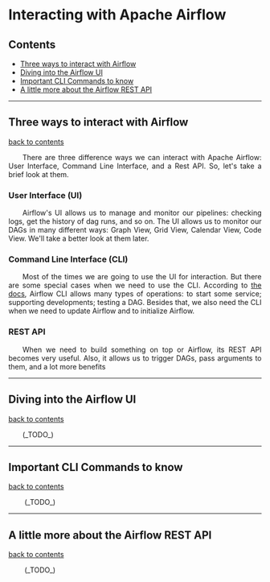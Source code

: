 # Interacting with Apache Airflow

<p id="contents"></p>

## Contents 
- <a href="#3-ways">Three ways to interact with Airflow</a>
- <a href="#ui">Diving into the Airflow UI</a>
- <a href="#cli">Important CLI Commands to know</a>
- <a href="#rest">A little more about the Airflow REST API</a>

---
<p id="3-ways"></p>

## Three ways to interact with Airflow

[back to contents](#contents)

<p align="justify">
&ensp;&ensp;&ensp;&ensp;There are three difference ways we can interact with Apache Airflow: User Interface, Command Line Interface, and a Rest API. So, let's take a brief look at them.
</p>

### User Interface (UI)

<p align="justify">
&ensp;&ensp;&ensp;&ensp;Airflow's UI allows us to manage and monitor our pipelines: checking logs, get the history of dag runs, and so on. The UI allows us to monitor our DAGs in many different ways: Graph View, Grid View, Calendar View, Code View. We'll take a better look at them later.
</p>

### Command Line Interface (CLI)

<p align="justify">
&ensp;&ensp;&ensp;&ensp;Most of the times we are going to use the UI for interaction. But there are some special cases when we need to use the CLI. According to <a href="https://airflow.apache.org/docs/apache-airflow/1.10.2/cli.html">the docs</a>, Airflow CLI allows many types of operations: to start some service; supporting developments; testing a DAG. Besides that, we also need the CLI when we need to update Airflow and to initialize Airflow.
</p>

### REST API

<p align="justify">
&ensp;&ensp;&ensp;&ensp;When we need to build something on top or Airflow, its REST API becomes very useful. Also, it allows us to trigger DAGs, pass arguments to them, and a lot more benefits
</p>

---
<p id="ui"></p>

## Diving into the Airflow UI

[back to contents](#contents)

<p align="justify">
&ensp;&ensp;&ensp;&ensp;(_TODO_)
</p>


---
<p id="cli"></p>

## Important CLI Commands to know

[back to contents](#contents)

<p align="justify">
&ensp;&ensp;&ensp;&ensp; (_TODO_)
</p>

---
<p id="rest"></p>

## A little more about the Airflow REST API

[back to contents](#contents)

<p align="justify">
&ensp;&ensp;&ensp;&ensp; (_TODO_)
</p>

